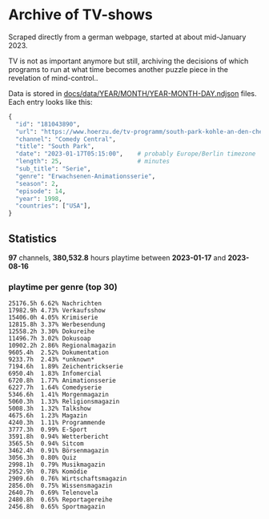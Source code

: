 # Archive of TV-shows

Scraped directly from a german webpage, started at about mid-January 2023.

TV is not as important anymore but still, archiving the decisions of which programs to run at what time
becomes another puzzle piece in the revelation of mind-control.. 

Data is stored in [docs/data/YEAR/MONTH/YEAR-MONTH-DAY.ndjson](docs/data/) files. 
Each entry looks like this:

```python
{
  "id": "181043890", 
  "url": "https://www.hoerzu.de/tv-programm/south-park-kohle-an-den-chefkoch/bid_181043890/", 
  "channel": "Comedy Central", 
  "title": "South Park", 
  "date": "2023-01-17T05:15:00",    # probably Europe/Berlin timezone 
  "length": 25,                     # minutes 
  "sub_title": "Serie", 
  "genre": "Erwachsenen-Animationsserie", 
  "season": 2, 
  "episode": 14, 
  "year": 1998, 
  "countries": ["USA"],
}
```

## Statistics

**97** channels, **380,532.8** hours playtime between **2023-01-17** and **2023-08-16**


### playtime per genre (top 30)

    25176.5h 6.62% Nachrichten
    17982.9h 4.73% Verkaufsshow
    15406.0h 4.05% Krimiserie
    12815.8h 3.37% Werbesendung
    12558.2h 3.30% Dokureihe
    11496.7h 3.02% Dokusoap
    10902.2h 2.86% Regionalmagazin
    9605.4h  2.52% Dokumentation
    9233.7h  2.43% *unknown*
    7194.6h  1.89% Zeichentrickserie
    6950.4h  1.83% Infomercial
    6720.8h  1.77% Animationsserie
    6227.7h  1.64% Comedyserie
    5346.6h  1.41% Morgenmagazin
    5060.3h  1.33% Religionsmagazin
    5008.3h  1.32% Talkshow
    4675.6h  1.23% Magazin
    4240.3h  1.11% Programmende
    3777.3h  0.99% E-Sport
    3591.8h  0.94% Wetterbericht
    3565.5h  0.94% Sitcom
    3462.4h  0.91% Börsenmagazin
    3056.3h  0.80% Quiz
    2998.1h  0.79% Musikmagazin
    2952.9h  0.78% Komödie
    2909.6h  0.76% Wirtschaftsmagazin
    2856.0h  0.75% Wissensmagazin
    2640.7h  0.69% Telenovela
    2480.8h  0.65% Reportagereihe
    2456.8h  0.65% Sportmagazin
